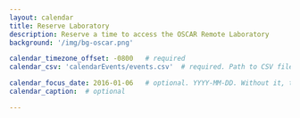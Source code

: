 ```yaml
---
layout: calendar
title: Reserve Laboratory
description: Reserve a time to access the OSCAR Remote Laboratory
background: '/img/bg-oscar.png'

calendar_timezone_offset: -0800   # required
calendar_csv: 'calendarEvents/events.csv'  # required. Path to CSV file from base url

calendar_focus_date: 2016-01-06   # optional. YYYY-MM-DD. Without it, the default is today
calendar_caption:  # optional

---
```


